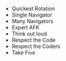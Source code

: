 - Quickest Rotation
- Single Navigator
- Many Navigators
- Expert AFK
- Think out loud
- Respect the Code
- Respect the Coders
- Take Five
